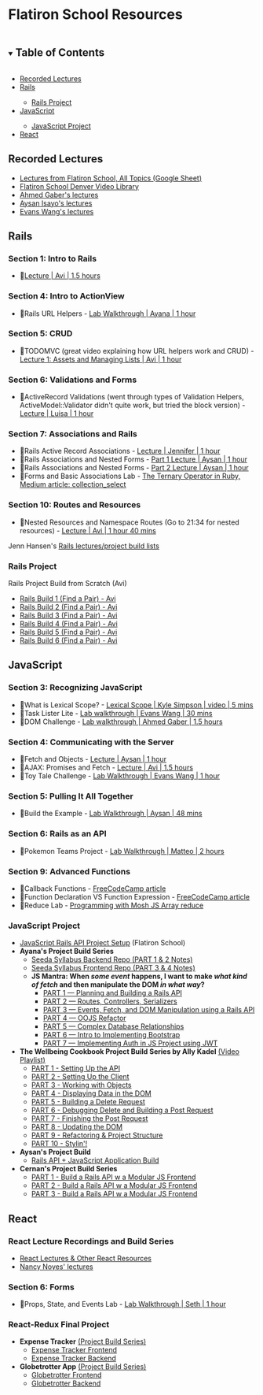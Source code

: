 # Flatiron School Resources

<!-- TABLE OF CONTENTS -->
<details open="open">
  <summary><h2 style="display: inline-block">Table of Contents</h2></summary>
  <ul>
    <li><a href="#recorded-lectures">Recorded Lectures</a></li>
    <li><a href="#rails">Rails</a></li>
    <ul>
        <li><a href="#rails-project">Rails Project</a></li>
    </ul>
    <li><a href="#javascript">JavaScript</a></li>
    <ul>
        <li><a href="#javascript-project">JavaScript Project</a></li>
    </ul>
    <li><a href="#react">React</a></li>
  </ul>
</details>

## Recorded Lectures
* [Lectures from Flatiron School, All Topics (Google Sheet)](https://docs.google.com/spreadsheets/d/1a-hlF6DurA_GHxcTUjNiFl4_Oju7LAtRGY-lhvV54bQ/edit#gid=1112612743)
* [Flatiron School Denver Video Library](https://flatiron-school-denver.firebaseapp.com/videos)
* [Ahmed Gaber's lectures](https://www.youtube.com/channel/UCMNRjLzNMahLgpl-313KkJw/playlists)
* [Aysan Isayo's lectures](https://www.youtube.com/channel/UCXWvMA6QfunUPIVkCTR8vKg/videos)
* [Evans Wang's lectures](https://www.youtube.com/channel/UCWVPBpwgLrXBllde_xactyg/videos)

## Rails

### Section 1: Intro to Rails
* 📓[Lecture | Avi | 1.5 hours](https://www.youtube.com/watch?v=KKQ8lpEyw2g&feature=emb_title)
### Section 4: Intro to ActionView
* 🧪Rails URL Helpers - [Lab Walkthrough | Ayana | 1 hour](https://www.youtube.com/watch?v=xCSzwC_eDbk&feature=youtu.be)
### Section 5: CRUD
* 📓TODOMVC (great video explaining how URL helpers work and CRUD) - [Lecture 1: Assets and Managing Lists | Avi | 1 hour](https://www.youtube.com/watch?v=Bltz_Dz8bSw&feature=emb_title)
### Section 6: Validations and Forms
* 📓ActiveRecord Validations (went through types of Validation Helpers, ActiveModel::Validator didn't quite work, but tried the block version) - [Lecture | Luisa | 1 hour](https://www.youtube.com/watch?v=5jn2g5uGOys&feature=emb_title)
### Section 7: Associations and Rails
* 📓Rails Active Record Associations - [Lecture | Jennifer | 1 hour](https://www.youtube.com/watch?v=OwW2vB0gkXg&feature=emb_title)
* 📓Rails Associations and Nested Forms - [Part 1 Lecture | Aysan | 1 hour](https://www.youtube.com/watch?v=USInXLaVJlc&t=2143s)
* 📓Rails Associations and Nested Forms - [Part 2 Lecture | Aysan | 1 hour](https://www.youtube.com/watch?v=yaTaWOILTS0)
* 🧪Forms and Basic Associations Lab - [The Ternary Operator in Ruby, Medium article: collection_select](https://medium.com/@dru_edmondson/the-ternary-operator-in-ruby-1e87b57f2fc9)
### Section 10: Routes and Resources
* 📓Nested Resources and Namespace Routes (Go to 21:34 for nested resources) - [Lecture | Avi | 1 hour 40 mins](https://www.youtube.com/watch?v=AEMzXU55vLo&feature=emb_title)

Jenn Hansen's [Rails lectures/project build lists](https://docs.google.com/document/d/1VQ3JXDxxmSpqmeXvMozAB09kEWCvHQpiHYEcckzGvx0/edit)

### Rails Project
Rails Project Build from Scratch (Avi)
* [Rails Build 1 (Find a Pair) - Avi](https://www.youtube.com/watch?v=Y9yM205nBAA&feature=emb_title)
* [Rails Build 2 (Find a Pair) - Avi](https://www.youtube.com/watch?v=jEdXPw33QGU&feature=emb_title)
* [Rails Build 3 (Find a Pair) - Avi](https://www.youtube.com/watch?v=JfJ8qG-E1Og&feature=emb_title)
* [Rails Build 4 (Find a Pair) - Avi](https://www.youtube.com/watch?v=k0ITd43qR3Q)
* [Rails Build 5 (Find a Pair) - Avi](https://www.youtube.com/watch?v=Qai-3ggk-zM&feature=emb_title)
* [Rails Build 6 (Find a Pair) - Avi](https://www.youtube.com/watch?v=Vsr3wWoxUrQ&feature=emb_title)


## JavaScript

### Section 3: Recognizing JavaScript
* 📓What is Lexical Scope? - [Lexical Scope | Kyle Simpson | video | 5 mins](https://www.youtube.com/watch?v=dHYhMP8ESuk)
* 🧪Task Lister Lite - [Lab walkthrough | Evans Wang | 30 mins](https://www.youtube.com/watch?v=cAVKZ6Pvf2E&feature=youtu.be)
* 🧪DOM Challenge - [Lab walkthrough | Ahmed Gaber | 1.5 hours](https://www.youtube.com/watch?v=ODxpIsfEfCA&feature=youtu.be)
### Section 4: Communicating with the Server
* 📓Fetch and Objects - [Lecture | Aysan | 1 hour](https://www.youtube.com/watch?v=rU5tV3JvLYI&t=43s)
* 📓AJAX: Promises and Fetch - [Lecture | Avi | 1.5 hours](https://www.youtube.com/watch?v=66NMDEFvhhQ&feature=emb_title)
* 🧪Toy Tale Challenge - [Lab Walkthrough | Evans Wang | 1 hour](https://www.youtube.com/watch?v=qHt4kUp_zFs&feature=youtu.be)
### Section 5: Pulling It All Together
* 🧪Build the Example - [Lab Walkthrough | Aysan | 48 mins](https://www.youtube.com/watch?v=DjWpJlmkN6c)
### Section 6: Rails as an API
* 🧪Pokemon Teams Project - [Lab Walkthrough | Matteo | 2 hours](https://www.youtube.com/watch?v=SkfcGWWve6A&feature=emb_err_woyt)
### Section 9: Advanced Functions
* 📓Callback Functions - [FreeCodeCamp article](https://www.freecodecamp.org/news/javascript-callback-functions-what-are-callbacks-in-js-and-how-to-use-them/)
* 📓Function Declaration VS Function Expression - [FreeCodeCamp article](https://www.freecodecamp.org/news/when-to-use-a-function-declarations-vs-a-function-expression-70f15152a0a0/)
* 🧪Reduce Lab - [Programming with Mosh JS Array reduce](https://www.youtube.com/watch?v=g1C40tDP0Bk)

### JavaScript Project
* [JavaScript Rails API Project Setup](https://github.com/learn-co-curriculum/mod3-project-week-setup-example) (Flatiron School)
* **Ayana's Project Build Series**
  * [Seeda Syllabus Backend Repo (PART 1 & 2 Notes)](https://github.com/AyanaZaire/seeda_syllabus_backend)
  * [Seeda Syllabus Frontend Repo (PART 3 & 4 Notes)](https://github.com/AyanaZaire/seeda_syllabus_frontend)
  * **JS Mantra: When _some event_ happens, I want to make _what kind of fetch_ and then manipulate the DOM _in what way_?**
    * [PART 1 — Planning and Building a Rails API](https://www.youtube.com/watch?v=Q5R7HSqdGFk&feature=youtu.be)
    * [PART 2 — Routes, Controllers, Serializers](https://www.youtube.com/watch?v=sLrFiwhMPZU&feature=youtu.be)
    * [PART 3 — Events, Fetch, and DOM Manipulation using a Rails API](https://www.youtube.com/watch?v=2xvuGWI3H58&feature=youtu.be)
    * [PART 4 — OOJS Refactor](https://www.youtube.com/watch?v=oUiLxmgOvJ8&feature=youtu.be)
    * [PART 5 — Complex Database Relationships](https://www.youtube.com/watch?v=a3gGu-g7ty8)
    * [PART 6 — Intro to Implementing Bootstrap](https://www.youtube.com/watch?v=CSDHsmNrCEc&feature=youtu.be)
    * [PART 7 — Implementing Auth in JS Project using JWT](https://www.youtube.com/watch?v=3PCeETWv_D4&feature=youtu.be)
* **The Wellbeing Cookbook Project Build Series by Ally Kadel** [(Video Playlist)](https://www.youtube.com/playlist?list=PLNUiyK37z4zG1-hogOkAGjm5E0uG1GXTl)
  * [PART 1 - Setting Up the API](https://youtu.be/CVywglmUwnQ)
  * [PART 2 - Setting Up the Client](https://youtu.be/eHVHvgg7dso)
  * [PART 3 - Working with Objects](https://youtu.be/hlj5tKlZNuw)
  * [PART 4 - Displaying Data in the DOM](https://youtu.be/6nGmnCYf2Is)
  * [PART 5 - Building a Delete Request](https://youtu.be/wGdc4FUTOWc)
  * [PART 6 - Debugging Delete and Building a Post Request](https://youtu.be/DKu6Cx2KKqU)
  * [PART 7 - Finishing the Post Request](https://youtu.be/LVEHO7izDug)
  * [PART 8 - Updating the DOM](https://youtu.be/h-QdsdSNAHE)
  * [PART 9 - Refactoring & Project Structure](https://youtu.be/71A8ta3T7L8)
  * [PART 10 - Stylin'!](https://youtu.be/rwr6MADmpcs)
* **Aysan's Project Build**
  * [Rails API + JavaScript Application Build](https://www.youtube.com/watch?v=CxZ-fG2KGsY)
* **Cernan's Project Build Series**
  * [PART 1 - Build a Rails API w a Modular JS Frontend](https://www.youtube.com/watch?v=seCqoRBCq9U)
  * [PART 2 - Build a Rails API w a Modular JS Frontend](https://www.youtube.com/watch?v=O0fjpcF6s60)
  * [PART 3 - Build a Rails API w a Modular JS Frontend](https://www.youtube.com/watch?v=1ql2-kIQz_M)

## React

### React Lecture Recordings and Build Series
* [React Lectures & Other React Resources](https://docs.google.com/spreadsheets/d/1SOQpQ8J7czckQbGJA9OczfEIPNFspONSzS4CrYb3jOM/edit#gid=0)
* [Nancy Noyes' lectures](https://docs.google.com/spreadsheets/d/1a-hlF6DurA_GHxcTUjNiFl4_Oju7LAtRGY-lhvV54bQ/edit#gid=603692437)

### Section 6: Forms
* 🧪Props, State, and Events Lab - [Lab Walkthrough | Seth | 1 hour](https://www.youtube.com/watch?v=VkgWPl9l4nw)

### React-Redux Final Project
* **Expense Tracker** [(Project Build Series)](https://instruction.learn.co/student/video_lectures#/?query=expense-tracker)
  * [Expense Tracker Frontend](https://github.com/Awilmerding1/expenses-frontend)
  * [Expense Tracker Backend](https://github.com/Awilmerding1/expenses-backend)
* **Globetrotter App** [(Project Build Series)](https://instruction.learn.co/student/video_lectures#/?query=globetrotter)
  * [Globetrotter Frontend](https://github.com/howardbdev/globetrotter-frontend)
  * [Globetrotter Backend](https://github.com/howardbdev/globetrotter-backend)
